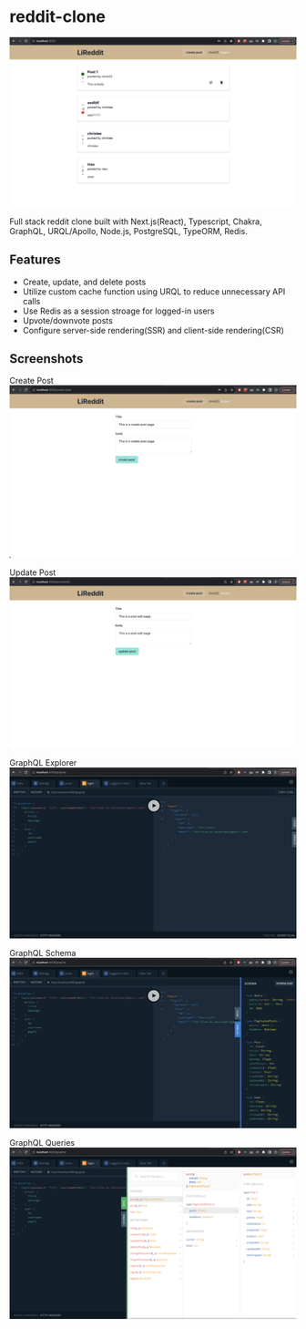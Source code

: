 # reddit-clone

![Main Page](https://github.com/pachopa/reddit-clone/blob/master/screenshots/Ladning%20Page.png)

Full stack reddit clone built with Next.js(React), Typescript, Chakra, GraphQL, URQL/Apollo, Node.js, PostgreSQL, TypeORM, Redis.

## Features
- Create, update, and delete posts 
- Utilize custom cache function using URQL to reduce unnecessary API calls
- Use Redis as a session stroage for logged-in users
- Upvote/downvote posts
- Configure server-side rendering(SSR) and client-side rendering(CSR)

## Screenshots
Create Post
![Create Post](https://github.com/pachopa/reddit-clone/blob/master/screenshots/Create%20Post.png)

Update Post
![Update Post](https://github.com/pachopa/reddit-clone/blob/master/screenshots/Update%20Post.png)

GraphQL Explorer
![GraphQL Explorer](https://github.com/pachopa/reddit-clone/blob/master/screenshots/GraphQL%20Playground.png)

GraphQL Schema
![GraphQL Schema](https://github.com/pachopa/reddit-clone/blob/master/screenshots/GraphQL%20Schema.png)

GraphQL Queries
![GraphQL Queries](https://github.com/pachopa/reddit-clone/blob/master/screenshots/GraphQL%20Queries.png)



